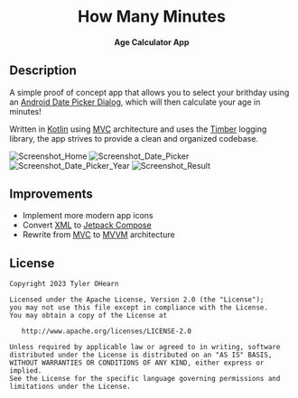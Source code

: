 <h1 align="center">How Many Minutes</h1>
<h4 align="center">Age Calculator App</h4>

## Description
A simple proof of concept app that allows you to select your brithday using an [Android Date Picker Dialog](https://developer.android.com/reference/android/app/DatePickerDialog), which will then calculate your age in minutes!

Written in [Kotlin](https://kotlinlang.org/) using [MVC](https://medium.com/upday-devs/android-architecture-patterns-part-1-model-view-controller-3baecef5f2b6) architecture and uses the [Timber](https://github.com/JakeWharton/timber) logging library, the app strives to provide a clean and organized codebase.

![Screenshot_Home](Screenshots/Screenshot_Home_google-pixel4-justblack-portrait.png)
![Screenshot_Date_Picker](Screenshots/Screenshot_Date_Picker_google-pixel4-justblack-portrait.png)
![Screenshot_Date_Picker_Year](Screenshots/Screenshot_Date_Picker_Year_google-pixel4-justblack-portrait.png)
![Screenshot_Result](Screenshots/Screenshot_Result_google-pixel4-justblack-portrait.png)



## Improvements
* Implement more modern app icons
* Convert [XML](https://developer.android.com/develop/ui/views/layout/declaring-layout) to [Jetpack Compose](https://developer.android.com/jetpack/compose)
* Rewrite from [MVC](https://medium.com/upday-devs/android-architecture-patterns-part-1-model-view-controller-3baecef5f2b6) to [MVVM](https://www.digitalocean.com/community/tutorials/android-mvvm-design-pattern) architecture

## License
	Copyright 2023 Tyler OHearn
	
	Licensed under the Apache License, Version 2.0 (the "License");
	you may not use this file except in compliance with the License.
	You may obtain a copy of the License at
	
	   http://www.apache.org/licenses/LICENSE-2.0
	
	Unless required by applicable law or agreed to in writing, software
	distributed under the License is distributed on an "AS IS" BASIS,
	WITHOUT WARRANTIES OR CONDITIONS OF ANY KIND, either express or implied.
	See the License for the specific language governing permissions and
	limitations under the License.
